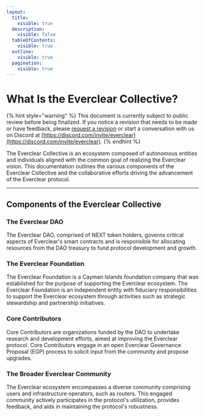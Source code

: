 ```yaml
---
layout:
  title:
    visible: true
  description:
    visible: false
  tableOfContents:
    visible: true
  outline:
    visible: true
  pagination:
    visible: true
---
```


# What Is the Everclear Collective?

{% hint style="warning" %}
This document is currently subject to public review before being finalized. If you notice a revision that needs to be made or have feedback, please [request a revision](https://github.com/connext/gitbook-docs/issues/new) or start a conversation with us on Discord at  [https://discord.com/invite/everclear](https://discord.com/invite/everclear).
{% endhint %}

The Everclear Collective is an ecosystem composed of autonomous entities and individuals aligned with the common goal of realizing the Everclear vision. This documentation outlines the various components of the Everclear Collective and the collaborative efforts driving the advancement of the Everclear protocol.

***

## Components of the Everclear Collective

### The Everclear DAO

The Everclear DAO, comprised of NEXT token holders, governs critical aspects of Everclear's smart contracts and is responsible for allocating resources from the DAO treasury to fund protocol development and growth.

### The Everclear Foundation

The Everclear Foundation is a Cayman Islands foundation company that was established for the purpose of supporting the Everclear ecosystem. The Everclear Foundation is an independent entity with fiduciary responsibilities to support the Everclear ecosystem through activities such as strategic stewardship and partnership initiatives.

### Core Contributors

Core Contributors are organizations funded by the DAO to undertake research and development efforts, aimed at improving the Everclear protocol. Core Contributors engage in an open Everclear Governance Proposal (EGP) process to solicit input from the community and propose upgrades.

### The Broader Everclear Community

The Everclear ecosystem encompasses a diverse community comprising users and infrastructure operators, such as routers. This engaged community actively participates in the protocol's utilization, provides feedback, and aids in maintaining the protocol's robustness.
